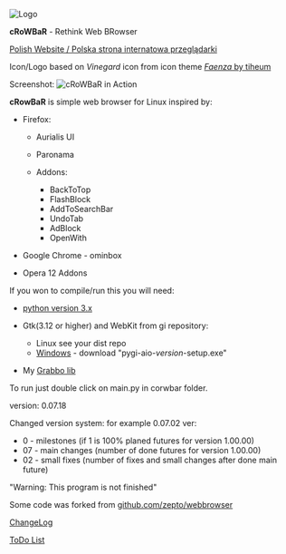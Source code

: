  ![Logo][5]

 **cRoWBaR** - Rethink Web BRowser

[Polish Website / Polska strona internatowa przeglądarki][9]

Icon/Logo based on *Vinegard* icon from icon theme [*Faenza* by tiheum][6]

Screenshot:
![cRoWBaR in Action][1]

**cRowBaR** is simple web browser for Linux inspired by:

 *  Firefox:
    * Aurialis UI
    * Paronama
    * Addons:

        * BackToTop
        * FlashBlock
        * AddToSearchBar
        * UndoTab
        * AdBlock
        * OpenWith

 * Google Chrome - ominbox
 * Opera 12 Addons

If you won to compile/run this you will need:

- [python version 3.x][2]
- Gtk(3.12 or higher) and WebKit from gi repository:

	- Linux see your dist repo
	- [Windows][3] - download "pygi-aio-*version*-setup.exe"

- My [Grabbo lib][4]

To run just double click on main.py in corwbar folder.

version: 0.07.18

Changed version system:
for example 0.07.02 ver:

* 0 - milestones (if 1 is 100% planed futures for version 1.00.00)
* 07 - main changes (number of done futures for version 1.00.00)
* 02 - small fixes (number of fixes and small changes after done main future)

"Warning: This program is not finished"

Some code was forked from [github.com/zepto/webbrowser][10]

[ChangeLog][7]

[ToDo List][8]

[1]:https://raw.githubusercontent.com/jeremi360/cRoWBaR/master/shot.png
[2]:http://sh.st/nrLQb
[3]:http://sh.st/nrLEb
[4]:https://github.com/jeremi360/Grabbo
[5]:https://raw.githubusercontent.com/jeremi360/cRoWBaR/master/icons/icon.png
[6]:http://sh.st/nrLR7
[7]:https://github.com/jeremi360/cRoWBaR/blob/master/ChangeLog.md
[8]:https://github.com/jeremi360/cRoWBaR/blob/master/ToDo.md
[9]:http://sh.st/nrLYr
[10]:http://sh.st/nrLU2
